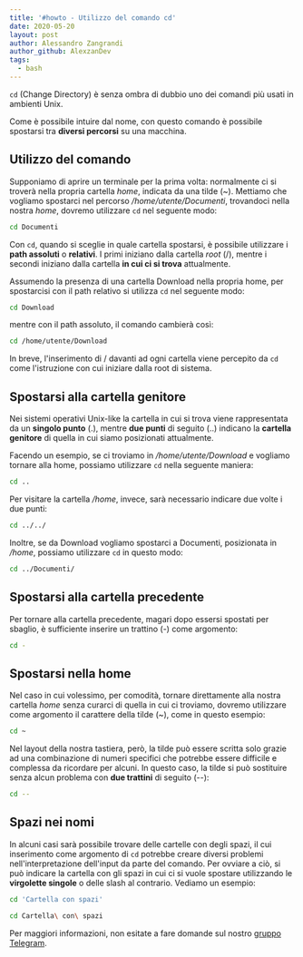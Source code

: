 ```yaml
---
title: '#howto - Utilizzo del comando cd'
date: 2020-05-20
layout: post
author: Alessandro Zangrandi
author_github: AlexzanDev
tags:
  - bash
---
```

`cd` (Change Directory) è senza ombra di dubbio uno dei comandi più usati in ambienti Unix.

Come è possibile intuire dal nome, con questo comando è possibile spostarsi tra **diversi percorsi** su una macchina.

## Utilizzo del comando

Supponiamo di aprire un terminale per la prima volta: normalmente ci si troverà nella propria cartella *home*, indicata da una tilde (~). Mettiamo che vogliamo spostarci nel percorso */home/utente/Documenti*, trovandoci nella nostra *home*, dovremo utilizzare `cd` nel seguente modo:

```bash
cd Documenti
```

Con `cd`, quando si sceglie in quale cartella spostarsi, è possibile utilizzare i **path assoluti** o **relativi**. I primi iniziano dalla cartella *root* (/), mentre i secondi iniziano dalla cartella **in cui ci si trova** attualmente.

Assumendo la presenza di una cartella Download nella propria home, per spostarcisi con il path relativo si utilizza `cd` nel seguente modo:

```bash
cd Download
```

mentre con il path assoluto, il comando cambierà così:

```bash
cd /home/utente/Download
```

In breve, l'inserimento di / davanti ad ogni cartella viene percepito da `cd` come l'istruzione con cui iniziare dalla root di sistema.

## Spostarsi alla cartella genitore

Nei sistemi operativi Unix-like la cartella in cui si trova viene rappresentata da un **singolo punto** (.), mentre **due punti** di seguito (..) indicano la **cartella genitore** di quella in cui siamo posizionati attualmente.

Facendo un esempio, se ci troviamo in _/home/utente/Download_ e vogliamo tornare alla home, possiamo utilizzare `cd` nella seguente maniera:

```bash
cd ..
```

Per visitare la cartella _/home_, invece, sarà necessario indicare due volte i due punti:

```bash
cd ../../
```

Inoltre, se da Download vogliamo spostarci a Documenti, posizionata in _/home_, possiamo utilizzare `cd` in questo modo:

```bash
cd ../Documenti/
```

## Spostarsi alla cartella precedente

Per tornare alla cartella precedente, magari dopo essersi spostati per sbaglio, è sufficiente inserire un trattino (-) come argomento:

```bash
cd -
```

## Spostarsi nella home

Nel caso in cui volessimo, per comodità, tornare direttamente alla nostra cartella *home* senza curarci di quella in cui ci troviamo, dovremo utilizzare come argomento il carattere della tilde (~), come in questo esempio:

```bash
cd ~
```

Nel layout della nostra tastiera, però, la tilde può essere scritta solo grazie ad una combinazione di numeri specifici che potrebbe essere difficile e complessa da ricordare per alcuni. In questo caso, la tilde si può sostituire senza alcun problema con **due trattini** di seguito (--):

```bash
cd --
```

## Spazi nei nomi

In alcuni casi sarà possibile trovare delle cartelle con degli spazi, il cui inserimento come argomento di `cd` potrebbe creare diversi problemi nell'interpretazione dell'input da parte del comando. Per ovviare a ciò, si può indicare la cartella con gli spazi in cui ci si vuole spostare utilizzando le **virgolette singole** o delle slash al contrario. Vediamo un esempio:

```bash
cd 'Cartella con spazi'
```

```bash
cd Cartella\ con\ spazi
```



Per maggiori informazioni, non esitate a fare domande sul nostro [gruppo Telegram](https://t.me/linuxpeople).